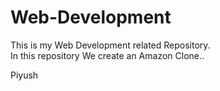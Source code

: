 # Web-Development
This is my Web Development related Repository.<br> 
In this repository We create an Amazon Clone..
<p>Piyush</p>
